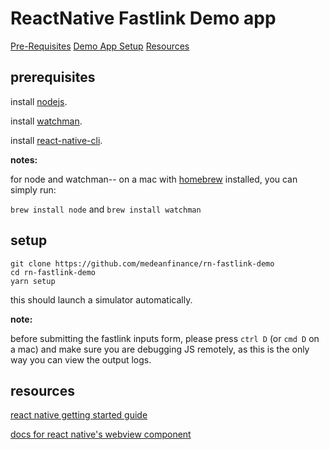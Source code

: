 # ReactNative Fastlink Demo app

[Pre-Requisites](#prerequisites)
[Demo App Setup](#setup)
[Resources](#resources)

## prerequisites

install [nodejs](https://nodejs.org/en/download/).

install [watchman](https://facebook.github.io/watchman/).

install [react-native-cli](https://github.com/facebook/react-native#readme).

**notes:**

for node and watchman-- on a mac with [homebrew](http://brew.sh/) installed, you can simply run:

`brew install node` and `brew install watchman`

## setup

```
git clone https://github.com/medeanfinance/rn-fastlink-demo
cd rn-fastlink-demo
yarn setup
```

this should launch a simulator automatically.

**note:**

before submitting the fastlink inputs form, please press `ctrl D` (or `cmd D` on a mac) and make sure you are debugging JS remotely, as this is the only way you can view the output logs.

## resources

[react native getting started guide](https://facebook.github.io/react-native/docs/getting-started)

[docs for react native's webview component](https://facebook.github.io/react-native/docs/webview)
